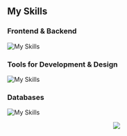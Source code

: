 
## My Skills
  ### Frontend & Backend
  ![My Skills](https://skillicons.dev/icons?i=pug,js,react,nextjs,astro,ts,css,tailwind,materialui,py,express,solidity,rust,electron,nodejs,md,sass,graphql,deno,alpinejs,vite,prisma,webpack,gulp)
  ### Tools for Development & Design
  ![My Skills](https://skillicons.dev/icons?i=supabase,aws,gcp,vercel,netlify,firebase,docker,heroku,visualstudio,webflow,postman,cloudflare,ae,xd,figma,pr,ps)
  ### Databases
  ![My Skills](https://skillicons.dev/icons?i=postgres,mysql,mongodb,redis,kafka,dynamodb)

<p align="center">
        <img src="https://github-readme-streak-stats.herokuapp.com?user=nermalcat69&hide_border=true&background=0D1117&currStreakLabel=FFFFFF&sideLabels=FFFFFF&currStreakNum=FFFFFF&dates=FFFFFF&sideNums=FFFFFF&fire=f04848&ring=f04848&stroke=FFFFFFFF)](https://git.io/streak-stats" />
</p>
